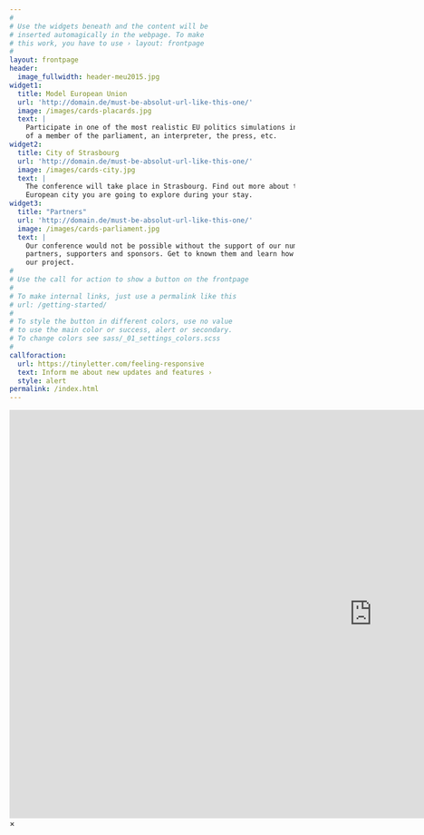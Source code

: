 ```yaml
---
#
# Use the widgets beneath and the content will be
# inserted automagically in the webpage. To make
# this work, you have to use › layout: frontpage
#
layout: frontpage
header:
  image_fullwidth: header-meu2015.jpg
widget1:
  title: Model European Union
  url: 'http://domain.de/must-be-absolut-url-like-this-one/'
  image: /images/cards-placards.jpg
  text: |
    Participate in one of the most realistic EU politics simulations in the role
    of a member of the parliament, an interpreter, the press, etc.
widget2:
  title: City of Strasbourg
  url: 'http://domain.de/must-be-absolut-url-like-this-one/'
  image: /images/cards-city.jpg
  text: |
    The conference will take place in Strasbourg. Find out more about the truly
    European city you are going to explore during your stay.
widget3:
  title: "Partners"
  url: 'http://domain.de/must-be-absolut-url-like-this-one/'
  image: /images/cards-parliament.jpg
  text: |
    Our conference would not be possible without the support of our numerous
    partners, supporters and sponsors. Get to known them and learn how to join
    our project.
#
# Use the call for action to show a button on the frontpage
#
# To make internal links, just use a permalink like this
# url: /getting-started/
#
# To style the button in different colors, use no value
# to use the main color or success, alert or secondary.
# To change colors see sass/_01_settings_colors.scss
#
callforaction:
  url: https://tinyletter.com/feeling-responsive
  text: Inform me about new updates and features ›
  style: alert
permalink: /index.html
---
```

<div id="videoModal" class="reveal-modal large" data-reveal="">
  <div class="flex-video widescreen vimeo" style="display: block;">
    <iframe width="1280" height="720" src="https://www.youtube.com/embed/3b5zCFSmVvU" frameborder="0" allowfullscreen></iframe>
  </div>
  <a class="close-reveal-modal">&#215;</a>
</div>
